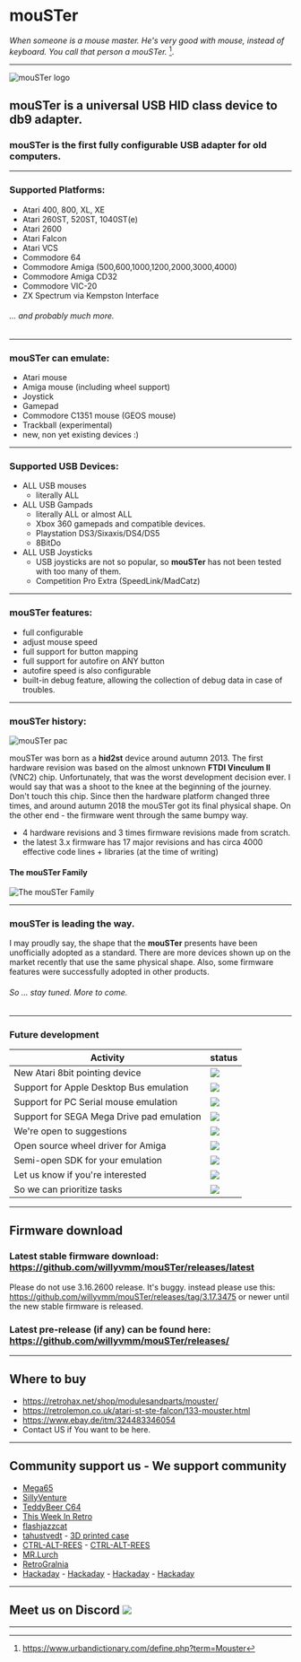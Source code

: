 # mouSTer

*When someone is a mouse master. He's very good with mouse, instead of keyboard.
You call that person a mouSTer.* [^1].

***
![mouSTer logo](/assets/images/mouSTer-logo.svg)
## mouSTer is a universal USB HID class device to db9 adapter.
### mouSTer is the first fully configurable USB adapter for old computers.
***
### Supported Platforms:

- Atari 400, 800, XL, XE
- Atari 260ST, 520ST, 1040ST(e) 
- Atari 2600
- Atari Falcon
- Atari VCS
- Commodore 64 
- Commodore Amiga (500,600,1000,1200,2000,3000,4000)
- Commodore Amiga CD32
- Commodore VIC-20
- ZX Spectrum via Kempston Interface

 ###### ... and probably much more.
 ***

### mouSTer can emulate:

- Atari mouse 
- Amiga mouse (including wheel support)
- Joystick
- Gamepad
- Commodore C1351 mouse (GEOS mouse)
- Trackball (experimental)
- new, non yet existing devices :)
***
### Supported USB Devices:

- ALL USB mouses
    - literally ALL
- ALL USB Gampads
    - literally ALL or almost ALL
    - Xbox 360 gamepads and compatible devices. 
    - Playstation DS3/Sixaxis/DS4/DS5
    - 8BitDo
- ALL USB Joysticks
    - USB joysticks are not so popular, so **mouSTer** has not been tested with too many of them.
    - Competition Pro Extra (SpeedLink/MadCatz)
***
### mouSTer features:

- full configurable
- adjust mouse speed
- full support for button mapping
- full support for autofire on ANY button
- autofire speed is also configurable
- built-in debug feature, allowing the collection of debug data in case of troubles.
***
### mouSTer history:

![mouSTer pac](/assets/images/mouSTer_pac.jpg)

mouSTer was born as a **hid2st** device around autumn 2013. The first hardware revision was based on the almost unknown **FTDI Vinculum II** (VNC2) chip. Unfortunately, that was the worst development decision ever. I would say that was a shoot to the knee at the beginning of the journey. Don't touch this chip.
Since then the hardware platform changed three times, and around autumn 2018 the mouSTer got its final physical shape. On the other end - the firmware went through the same bumpy way. 
- 4 hardware revisions and 3 times firmware revisions made from scratch.
- the latest 3.x firmware has 17 major revisions and has circa 4000 effective code lines + libraries (at the time of writing)

#### The mouSTer Family

![The mouSTer Family](/assets/images/mouSTer_family.jpg)

***
### mouSTer is leading the way.

I may proudly say, the shape that the **mouSTer** presents have been unofficially adopted as a standard.
There are more devices shown up on the market recently that use the same physical shape. Also, some firmware features were successfully adopted in other products.
###### So ... stay tuned. More to come.
***

### Future development

| Activity | status |
| --- | ---| 
| New Atari 8bit pointing device | ![](https://geps.dev/progress/95) |    
| Support for Apple Desktop Bus emulation |  ![](https://geps.dev/progress/25) |
| Support for PC Serial mouse emulation | ![](https://geps.dev/progress/37) |
| Support for SEGA Mega Drive pad emulation | ![](https://geps.dev/progress/10) |
| We're open to suggestions | ![](https://geps.dev/progress/999) |
| Open source wheel driver for Amiga | ![](https://geps.dev/progress/34) |
| Semi-open SDK for your emulation | ![](https://geps.dev/progress/1) | 
| Let us know if you're interested | ![](https://geps.dev/progress/100) |
| So we can prioritize tasks| ![](https://geps.dev/progress/70) |

***

## Firmware download
### Latest stable firmware download: https://github.com/willyvmm/mouSTer/releases/latest
Please do not use 3.16.2600 release. It's buggy. instead please use this: https://github.com/willyvmm/mouSTer/releases/tag/3.17.3475 or newer until the new stable firmware is released.
### Latest pre-release (if any) can be found here: https://github.com/willyvmm/mouSTer/releases/

***

## Where to buy

* https://retrohax.net/shop/modulesandparts/mouster/
* https://retrolemon.co.uk/atari-st-ste-falcon/133-mouster.html
* https://www.ebay.de/itm/324483346054
* Contact US if You want to be here.

***

## Community support us - We support community
* [Mega65](https://mega65.org/)
* [SillyVenture](https://www.sillyventure.eu/)
* [TeddyBeer C64](http://teddybeer.party)
* [This Week In Retro](https://open.spotify.com/episode/3X6t5OdsUFIq29dhtJoK28)
* [flashjazzcat](https://www.youtube.com/watch?v=1FINefdkQls)
* [tahustvedt](https://cults3d.com/en/users/tahustvedt/creations) - [3D printed case](https://retrohax.net/wp-content/uploads/2021/03/Mouster-case.zip)
* [CTRL-ALT-REES](https://www.youtube.com/watch?v=DwwULPDCpWE) - [CTRL-ALT-REES](https://www.youtube.com/watch?v=xk1SMQ9HkBY)
* [MR.Lurch](https://www.youtube.com/watch?v=YkYoK3WywfU)
* [RetroGralnia](https://www.youtube.com/watch?v=TnNj3VBJfCA)
* [Hackaday](https://hackaday.com/2020/07/14/modern-mice-on-old-computers/) - [Hackaday](https://hackaday.com/2021/01/22/mouster-brings-usb-to-retro-computers/) - [Hackaday](https://hackaday.com/2021/08/09/this-old-mouse-building-a-usb-adapter-for-a-vintage-depraz-mouse/) - [Hackaday](https://hackaday.com/2023/02/16/the-mouster-adapter-now-has-amiga-scroll-support/)
***
## Meet us on Discord [![](https://dcbadge.vercel.app/api/server/UcGMrMgv7V)](https://discord.gg/UcGMrMgv7V)
***
[^1]: https://www.urbandictionary.com/define.php?term=Mouster

